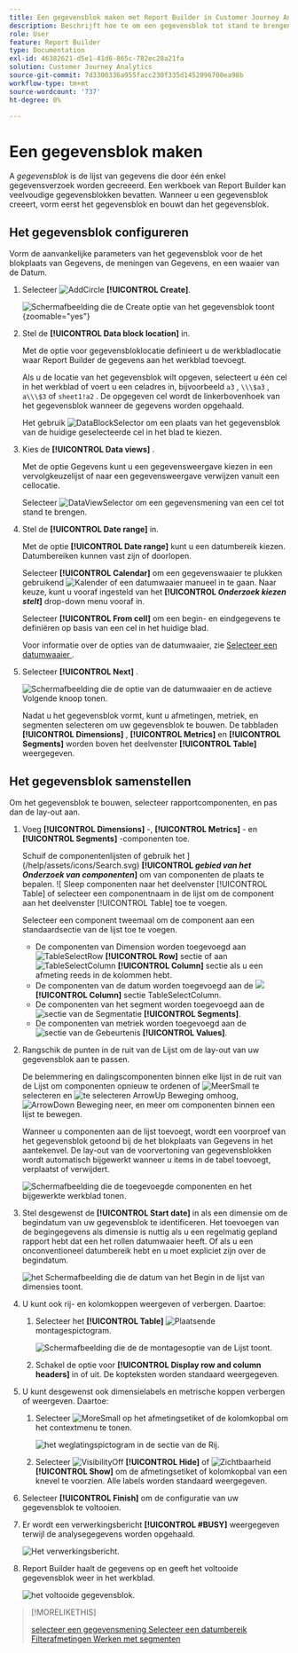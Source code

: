 ```yaml
---
title: Een gegevensblok maken met Report Builder in Customer Journey Analytics
description: Beschrijft hoe te om een gegevensblok tot stand te brengen.
role: User
feature: Report Builder
type: Documentation
exl-id: 46382621-d5e1-41d6-865c-782ec28a21fa
solution: Customer Journey Analytics
source-git-commit: 7d3300336a955facc230f335d1452096700ea98b
workflow-type: tm+mt
source-wordcount: '737'
ht-degree: 0%

---
```


# Een gegevensblok maken

A *gegevensblok* is de lijst van gegevens die door één enkel gegevensverzoek worden gecreeerd. Een werkboek van Report Builder kan veelvoudige gegevensblokken bevatten. Wanneer u een gegevensblok creeert, vorm eerst het gegevensblok en bouwt dan het gegevensblok.

## Het gegevensblok configureren

Vorm de aanvankelijke parameters van het gegevensblok voor de het blokplaats van Gegevens, de meningen van Gegevens, en een waaier van de Datum.

1. Selecteer ![ AddCircle ](/help/assets/icons/AddCircle.svg) **[!UICONTROL Create]**.

   ![ Schermafbeelding die de Create optie van het gegevensblok toont ](./assets/create-data-block.png){zoomable="yes"}


1. Stel de **[!UICONTROL Data block location]** in.

   Met de optie voor gegevensbloklocatie definieert u de werkbladlocatie waar Report Builder de gegevens aan het werkblad toevoegt.

   Als u de locatie van het gegevensblok wilt opgeven, selecteert u één cel in het werkblad of voert u een celadres in, bijvoorbeeld `a3` , `\\\$a3` , `a\\\$3` of `sheet1!a2` . De opgegeven cel wordt de linkerbovenhoek van het gegevensblok wanneer de gegevens worden opgehaald.

   Het gebruik ![ DataBlockSelector ](/help/assets/icons/DataBlockSelector.svg) om een plaats van het gegevensblok van de huidige geselecteerde cel in het blad te kiezen.

1. Kies de **[!UICONTROL Data views]** .

   Met de optie Gegevens kunt u een gegevensweergave kiezen in een vervolgkeuzelijst of naar een gegevensweergave verwijzen vanuit een cellocatie.

   Selecteer ![ DataViewSelector ](/help/assets/icons/DataViewSelector.svg) om een gegevensmening van een cel tot stand te brengen.

1. Stel de **[!UICONTROL Date range]** in.

   Met de optie **[!UICONTROL Date range]** kunt u een datumbereik kiezen. Datumbereiken kunnen vast zijn of doorlopen.

   Selecteer **[!UICONTROL Calendar]** om een gegevenswaaier te plukken gebruikend ![ Kalender ](/help/assets/icons/Calendar.svg) of een datumwaaier manueel in te gaan. Naar keuze, kunt u vooraf ingesteld van het **[!UICONTROL _Onderzoek kiezen stelt_]** drop-down menu vooraf in.

   Selecteer **[!UICONTROL From cell]** om een begin- en eindgegevens te definiëren op basis van een cel in het huidige blad.

   Voor informatie over de opties van de datumwaaier, zie [ Selecteer een datumwaaier ](select-date-range.md).

1. Selecteer **[!UICONTROL Next]** .

   ![ Schermafbeelding die de optie van de datumwaaier en de actieve Volgende knoop tonen.](./assets/choose_date_data_view3.png)

   Nadat u het gegevensblok vormt, kunt u afmetingen, metriek, en segmenten selecteren om uw gegevensblok te bouwen. De tabbladen **[!UICONTROL Dimensions]** , **[!UICONTROL Metrics]** en **[!UICONTROL Segments]** worden boven het deelvenster **[!UICONTROL Table]** weergegeven.

## Het gegevensblok samenstellen

Om het gegevensblok te bouwen, selecteer rapportcomponenten, en pas dan de lay-out aan.

1. Voeg **[!UICONTROL Dimensions]** -, **[!UICONTROL Metrics]** - en **[!UICONTROL Segments]** -componenten toe.

   Schuif de componentenlijsten of gebruik het ](/help/assets/icons/Search.svg) **[!UICONTROL _gebied van het Onderzoek van componenten_]** om van componenten de plaats te bepalen. ![ Sleep componenten naar het deelvenster [!UICONTROL Table] of selecteer een componentnaam in de lijst om de component aan het deelvenster [!UICONTROL Table] toe te voegen.

   Selecteer een component tweemaal om de component aan een standaardsectie van de lijst toe te voegen.

   - De componenten van Dimension worden toegevoegd aan ![ TableSelectRow ](/help/assets/icons/TableSelectRow.svg) **[!UICONTROL Row]** sectie of aan ![ TableSelectColumn ](/help/assets/icons/TableSelectColumn.svg) **[!UICONTROL Column]** sectie als u een afmeting reeds in de kolommen hebt.
   - De componenten van de datum worden toegevoegd aan de ![ ](/help/assets/icons/TableSelectColumn.svg) **[!UICONTROL Column]** sectie TableSelectColumn.
   - De componenten van het segment worden toegevoegd aan de ![ sectie van de Segmentatie ](/help/assets/icons/Segmentation.svg) **[!UICONTROL Segments]**.
   - De componenten van metriek worden toegevoegd aan de ![ sectie van de Gebeurtenis ](/help/assets/icons/Event.svg) **[!UICONTROL Values]**.

1. Rangschik de punten in de ruit van de Lijst om de lay-out van uw gegevensblok aan te passen.

   De belemmering en dalingscomponenten binnen elke lijst in de ruit van de Lijst om componenten opnieuw te ordenen of ![ MeerSmall ](/help/assets/icons/MoreSmall.svg) te selecteren en ![ te selecteren ArrowUp ](/help/assets/icons/ArrowUp.svg) Beweging omhoog, ![ ArrowDown ](/help/assets/icons/ArrowDown.svg) Beweging neer, en meer om componenten binnen een lijst te bewegen.

   Wanneer u componenten aan de lijst toevoegt, wordt een voorproef van het gegevensblok getoond bij de het blokplaats van Gegevens in het aantekenvel. De lay-out van de voorvertoning van gegevensblokken wordt automatisch bijgewerkt wanneer u items in de tabel toevoegt, verplaatst of verwijdert.

   ![ Schermafbeelding die de toegevoegde componenten en het bijgewerkte werkblad tonen.](./assets/image10.png)


1. Stel desgewenst de **[!UICONTROL Start date]** in als een dimensie om de begindatum van uw gegevensblok te identificeren. Het toevoegen van de begingegevens als dimensie is nuttig als u een regelmatig gepland rapport hebt dat een het rollen datumwaaier heeft. Of als u een onconventioneel datumbereik hebt en u moet expliciet zijn over de begindatum.

   ![ het Schermafbeelding die de datum van het Begin in de lijst van dimensies toont.](./assets/start-date-dimension.png)

1. U kunt ook rij- en kolomkoppen weergeven of verbergen. Daartoe:

   1. Selecteer het **[!UICONTROL Table]** ![ Plaatsende ](/help/assets/icons/Setting.svg) montagespictogram.

      ![ Schermafbeelding die de de montagesoptie van de Lijst toont.](./assets/table-settings.png)

   1. Schakel de optie voor **[!UICONTROL Display row and column headers]** in of uit. De kopteksten worden standaard weergegeven.

1. U kunt desgewenst ook dimensielabels en metrische koppen verbergen of weergeven. Daartoe:

   1. Selecteer ![ MoreSmall ](/help/assets/icons/MoreSmall.svg) op het afmetingsetiket of de kolomkopbal om het contextmenu te tonen.

      ![ het weglatingspictogram in de sectie van de Rij.](./assets/row-heading.png)

   1. Selecteer ![ VisibilityOff ](/help/assets/icons/VisibilityOff.svg) **[!UICONTROL Hide]** of ![ Zichtbaarheid ](/help/assets/icons/Visibility.svg) **[!UICONTROL Show]** om de afmetingsetiket of kolomkopbal van een knevel te voorzien. Alle labels worden standaard weergegeven.

1. Selecteer **[!UICONTROL Finish]** om de configuratie van uw gegevensblok te voltooien.

1. Er wordt een verwerkingsbericht **[!UICONTROL #BUSY]** weergegeven terwijl de analysegegevens worden opgehaald.

   ![ Het verwerkingsbericht.](./assets/image11.png)

1. Report Builder haalt de gegevens op en geeft het voltooide gegevensblok weer in het werkblad.

   ![ het voltooide gegevensblok.](./assets/image12.png)


>[!MORELIKETHIS]
>
>[ selecteer een gegevensmening ](select-data-view.md)
>[Selecteer een datumbereik ](select-date-range.md)
>[Filterafmetingen ](filter-dimensions.md)
>[Werken met segmenten ](work-with-filters.md)
>
